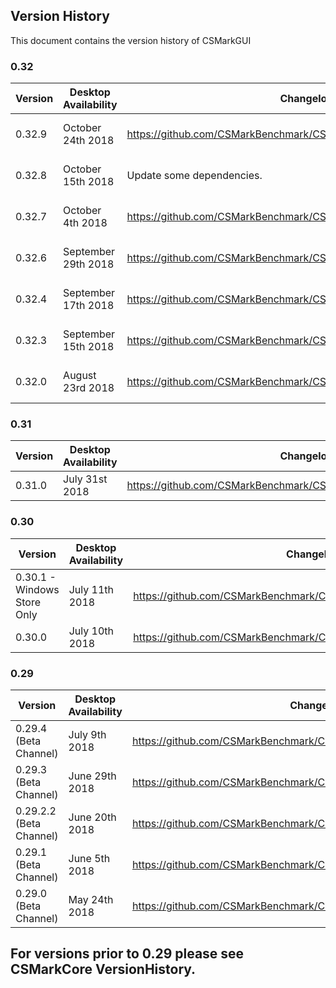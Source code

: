 ## Version History
This document contains the version history of CSMarkGUI

### 0.32

| Version | Desktop Availability | Changelog | CSMarkLib Version | AluminiumCoreLib Version |
|---------|----------|-----------|----------------|----------------|
| 0.32.9 | October 24th 2018 | https://github.com/CSMarkBenchmark/CSMarkDesktop/releases/tag/0.32.9 | 2.0.0 Preview 9 and 1.4.6 | 2.0.0 Alpha 3 |
| 0.32.8 | October 15th 2018 | Update some dependencies. | 2.0.0 Preview 9 and 1.4.6 | 2.0.0 Alpha 3 |
| 0.32.7 | October 4th 2018 | https://github.com/CSMarkBenchmark/CSMarkDesktop/releases/tag/0.32.7 | 2.0.0 Preview 9 and 1.4.6 | 2.0.0 Alpha 2 |
| 0.32.6 | September 29th 2018 | https://github.com/CSMarkBenchmark/CSMarkDesktop/releases/tag/0.32.6 | 2.0.0 Preview 9 and 1.4.6 | 2.0.0 Alpha 2 |
| 0.32.4 | September 17th 2018 | https://github.com/CSMarkBenchmark/CSMarkDesktop/releases/tag/0.32.4 | 2.0.0 Preview 9 and 1.4.6 | 2.0.0 Alpha 2 |
| 0.32.3 | September 15th 2018 | https://github.com/CSMarkBenchmark/CSMarkDesktop/releases/tag/0.32.3 | 2.0.0 Preview 9 and 1.4.5 | 2.0.0 Alpha 2 |
| 0.32.0 | August 23rd 2018 | https://github.com/CSMarkBenchmark/CSMarkDesktop/releases/tag/0.32.0 | 2.0.0 Preview 9 and 1.4.4 | 2.0.0 Alpha 2 |


### 0.31

| Version | Desktop Availability | Changelog | CSMarkLib Version | AluminiumCoreLib Version |
|---------|----------|-----------|----------------|----------------|
| 0.31.0 | July 31st 2018 | https://github.com/CSMarkBenchmark/CSMarkDesktop/releases/tag/0.31.0 | 2.0.0 Preview 7 | 2.0.0 Alpha 1 |


### 0.30
| Version | Desktop Availability | Changelog | CSMarkLib Version | AluminiumCoreLib Version |
|---------|----------|-----------|----------------|----------------|
| 0.30.1 - Windows Store Only | July 11th 2018 | https://github.com/CSMarkBenchmark/CSMarkDesktop/releases/tag/0.30.1 | 2.0.0 Preview 5 | 2.0.0 Alpha 1 |
| 0.30.0 | July 10th 2018 | https://github.com/CSMarkBenchmark/CSMarkDesktop/releases/tag/0.30.0 | 2.0.0 Preview 5 | 2.0.0 Alpha 1 |


### 0.29
| Version | Desktop Availability | Changelog | CSMarkLib Version | AluminiumCoreLib Version |
|---------|----------|-----------|----------------|----------------|
| 0.29.4 (Beta Channel) | July 9th 2018 | https://github.com/CSMarkBenchmark/CSMarkDesktop/releases/tag/0.29.4 | 2.0.0 Preview 4 | 2.0.0 Alpha 1 |
| 0.29.3 (Beta Channel) | June 29th 2018 | https://github.com/CSMarkBenchmark/CSMarkDesktop/releases/tag/0.29.3 | 2.0.0 Preview 3 | 2.0.0 Alpha 1 |
| 0.29.2.2 (Beta Channel) | June 20th 2018 | https://github.com/CSMarkBenchmark/CSMarkDesktop/releases/tag/0.29.2.2 | 2.0.0 Preview 3 | 2.0.0 Alpha 1 |
| 0.29.1 (Beta Channel) | June 5th 2018 | https://github.com/CSMarkBenchmark/CSMarkDesktop/releases/tag/0.29.1 | 2.0.0 Preview 3 | 2.0.0 Alpha 1 |
| 0.29.0 (Beta Channel) | May 24th 2018 | https://github.com/CSMarkBenchmark/CSMarkDesktop/releases/tag/0.29.0 | 2.0.0 Preview 2 | Beta 1.4.1 |


## For versions prior to 0.29 please see CSMarkCore VersionHistory.